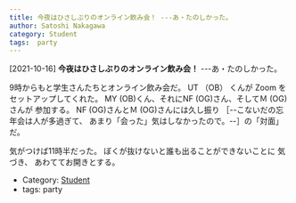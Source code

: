```yaml
---
title: 今夜はひさしぶりのオンライン飲み会！ ---あ・たのしかった。
author: Satoshi Nakagawa
category: Student
tags:  party
---
```


[2021-10-16] **今夜はひさしぶりのオンライン飲み会！**  ---あ・たのしかった。

 9時からもと学生さんたちとオンライン飲み会だ。
UT （OB） くんが Zoom をセットアップしてくれた。
MY (OB)くん、それにNF (OG)さん、そしてＭ (OG)さんが
参加する。
NF (OG)さんとＭ (OG)さんには久し振り
［--こないだの忘年会は人が多過ぎて、
あまり「会った」気はしなかったので。--］の「対面」だ。

 気がつけば11時半だった。
ぼくが抜けないと誰も出ることができないことに
気づき、
あわててお開きとする。

- Category: [Student](https://merapano.github.io/categories.html#Student)
- tags:  party
